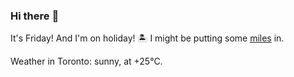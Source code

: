### Hi there :wave:

It's Friday! And I'm on holiday! :desert_island: I might be putting some [miles](https://www.strava.com/athletes/889963) in.

Weather in Toronto: sunny, at +25°C.
